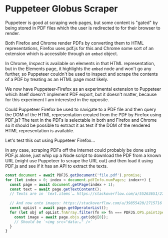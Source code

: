 # Puppeteer Globus Scraper

Puppeteer is good at scraping web pages, but some content is "gated" by being stored in PDF files
which the user is redirected to for their browser to render.

Both Firefox and Chrome render PDFs by converting them to HTML representations, Firefox uses pdf.js
for this and Chrome some sort of an extension which is accessible through an `embed` object.

In Chrome, *Inspect* is available on elements in that HTML representation, but in the Elements page,
it highlights the `embed` node and won't go any further, so Puppeteer couldn't be used to inspect
and scrape the contents of a PDF by treating as an HTML page most likely.

We now have Puppeteer-Firefox as an experimental extension to Puppeteer which itself doesn't
implement PDF export, but it doesn't matter, because for this experiment I am interested in the
opposite.

Could Puppeteer Firefox be used to navigate to a PDF file and then query the DOM of the HTML
representation created from the PDF by Firefox using PDF.js? The text in the PDFs is selectable
in both and Firefox and Chrome so it should be possible to extract it as text if the DOM of the
rendered HTML representation is available.

Let's test this out using Puppeteer Firefox…

In any case, scraping PDFs off the Internet could probably be done using PDF.js alone, just whip
up a Node script to download the PDF from a known URL (might use Puppeteer to scrape the URL out)
and then load it using PDF.js and see if it has an API to extract the texts.

```js
const document = await PDFJS.getDocument('file.pdf').promise;
for (let index = 0; index < document.pdfInfo.numPages; index++) {
  const page = await document.getPage(index + 1);
  const text = await page.getTextContent();
  // Texts are in `text.items`… https://stackoverflow.com/a/55263651/2715716
  
  // And now onto images: https://stackoverflow.com/a/39855420/2715716
  const opList = await page.getOperatorList();
  for (let obj of opList.fnArray.filter(fn => fn === PDFJS.OPS.paintJpegXObject)) {
    const image = await page.objs.get(obj[0]);
    // Should be `<img src="data:…" />`
  }
}
```
